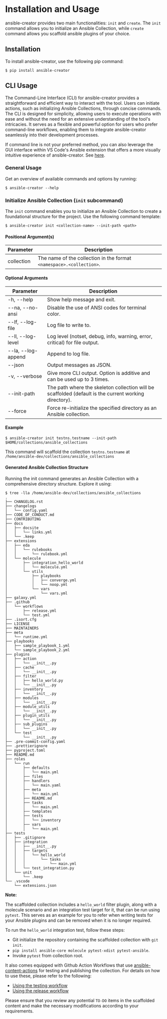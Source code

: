 # Installation and Usage

ansible-creator provides two main functionalities: `init` and `create`. The `init` command allows you to initialize an Ansible Collection, while `create` command allows you scaffold ansible plugins of your choice.

## Installation

To install ansible-creator, use the following pip command:

```console
$ pip install ansible-creator
```

## CLI Usage

The Command-Line Interface (CLI) for ansible-creator provides a straightforward and efficient way to interact with the tool. Users can initiate actions, such as initializing Ansible Collections, through concise commands. The CLI is designed for simplicity, allowing users to execute operations with ease and without the need for an extensive understanding of the tool's intricacies. It serves as a flexible and powerful option for users who prefer command-line workflows, enabling them to integrate ansible-creator seamlessly into their development processes.

If command line is not your preferred method, you can also leverage the GUI interface within VS Code's Ansible extension that offers a more visually intuitive experience of ansible-creator. See [here](collection_creation.md).

### General Usage

Get an overview of available commands and options by running:

```console
$ ansible-creator --help
```

### Initialize Ansible Collection (`init` subcommand)

The `init` command enables you to initialize an Ansible Collection to create a foundational structure for the project. Use the following command template:

```console
$ ansible-creator init <collection-name> --init-path <path>
```

#### Positional Argument(s)

| Parameter  | Description                                                          |
| ---------- | -------------------------------------------------------------------- |
| collection | The name of the collection in the format `<namespace>.<collection>`. |

#### Optional Arguments

| Parameter                 | Description                                                                                           |
| ------------------------- | ----------------------------------------------------------------------------------------------------- |
| -h, --help                | Show help message and exit.                                                                           |
| --na, --no-ansi           | Disable the use of ANSI codes for terminal color.                                                     |
| --lf, --log-file <file>   | Log file to write to.                                                                                 |
| --ll, --log-level <level> | Log level (notset, debug, info, warning, error, critical) for file output.                            |
| --la, --log-append <bool> | Append to log file.                                                                                   |
| --json                    | Output messages as JSON.                                                                              |
| -v, --verbose             | Give more CLI output. Option is additive and can be used up to 3 times.                               |
| --init-path <path>        | The path where the skeleton collection will be scaffolded (default is the current working directory). |
| --force                   | Force re-initialize the specified directory as an Ansible collection.                                 |

#### Example

```console
$ ansible-creator init testns.testname --init-path $HOME/collections/ansible_collections
```

This command will scaffold the collection `testns.testname` at `/home/ansible-dev/collections/ansible_collections`

#### Generated Ansible Collection Structure

Running the init command generates an Ansible Collection with a comprehensive directory structure. Explore it using:

```console
$ tree -lla /home/ansible-dev/collections/ansible_collections
.
├── CHANGELOG.rst
├── changelogs
│   └── config.yaml
├── CODE_OF_CONDUCT.md
├── CONTRIBUTING
├── docs
│   ├── docsite
│   │   └── links.yml
│   └── .keep
├── extensions
│   ├── eda
│   │   └── rulebooks
│   │       └── rulebook.yml
│   └── molecule
│       ├── integration_hello_world
│       │   └── molecule.yml
│       └── utils
│           ├── playbooks
│           │   ├── converge.yml
│           │   └── noop.yml
│           └── vars
│               └── vars.yml
├── galaxy.yml
├── .github
│   └── workflows
│       ├── release.yml
│       └── test.yml
├── .isort.cfg
├── LICENSE
├── MAINTAINERS
├── meta
│   └── runtime.yml
├── playbooks
│   ├── sample_playbook_1.yml
│   └── sample_playbook_2.yml
├── plugins
│   ├── action
│   │   └── __init__.py
│   ├── cache
│   │   └── __init__.py
│   ├── filter
│   │   ├── hello_world.py
│   │   └── __init__.py
│   ├── inventory
│   │   └── __init__.py
│   ├── modules
│   │   └── __init__.py
│   ├── module_utils
│   │   └── __init__.py
│   ├── plugin_utils
│   │   └── __init__.py
│   ├── sub_plugins
│   │   └── __init__.py
│   └── test
│       └── __init__.py
├── .pre-commit-config.yaml
├── .prettierignore
├── pyproject.toml
├── README.md
├── roles
│   └── run
│       ├── defaults
│       │   └── main.yml
│       ├── files
│       ├── handlers
│       │   └── main.yaml
│       ├── meta
│       │   └── main.yml
│       ├── README.md
│       ├── tasks
│       │   └── main.yml
│       ├── templates
│       ├── tests
│       │   └── inventory
│       ├── vars
│       │   └── main.yml
├── tests
│   ├── .gitignore
│   ├── integration
│   │   ├── __init__.py
│   │   ├── targets
│   │   │   └── hello_world
│   │   │       └── tasks
│   │   │           └── main.yml
│   │   └── test_integration.py
│   └── unit
│       └── .keep
└── .vscode
    └── extensions.json
```

**Note:**

The scaffolded collection includes a `hello_world` filter plugin, along with a molecule scenario and an integration test target for it, that can be run using `pytest`. This serves as an example for you to refer when writing tests for your Ansible plugins and can be removed when it is no longer required.

To run the `hello_world` integration test, follow these steps:

- Git initialize the repository containing the scaffolded collection with `git init`.
- `pip install ansible-core molecule pytest-xdist pytest-ansible`.
- Invoke `pytest` from collection root.

It also comes equipped with Github Action Workflows that use [ansible-content-actions](https://github.com/marketplace/actions/ansible-content-actions) for testing and publishing the collection. For details on how to use these, please refer to the following:

- [Using the testing workflow](https://ansible.readthedocs.io/projects/dev-tools/user-guide/ci-setup/)
- [Using the release workflow](https://ansible.readthedocs.io/projects/dev-tools/user-guide/content-release/)

Please ensure that you review any potential `TO-DO` items in the scaffolded content and make the necessary modifications according to your requirements.
